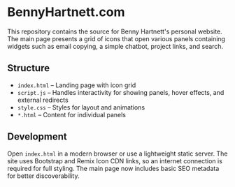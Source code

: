 # BennyHartnett.com

This repository contains the source for Benny Hartnett's personal website. The main page presents a grid of icons that open various panels containing widgets such as email copying, a simple chatbot, project links, and search.

## Structure
- `index.html` – Landing page with icon grid
- `script.js` – Handles interactivity for showing panels, hover effects, and external redirects
- `style.css` – Styles for layout and animations
- `*.html` – Content for individual panels

## Development
Open `index.html` in a modern browser or use a lightweight static server. The site uses Bootstrap and Remix Icon CDN links, so an internet connection is required for full styling. The main page now includes basic SEO metadata for better discoverability.

